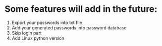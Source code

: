 # Some features will add in the future:
1. Export your passwords into txt file
2. Add your generated passwords into password database
3. Skip login part
4. Add Linux python version

